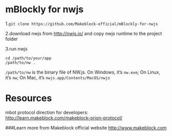 # mBlockly for nwjs
1.```git clone https://github.com/Makeblock-official/mBlockly-for-nwjs```

2.download nwjs from http://nwjs.io/ and copy nwjs runtime to the project folder

3.run nwjs

    cd /path/to/your/app
    /path/to/nw .

`/path/to/nw` is the binary file of NW.js. On Windows, it’s `nw.exe`; On Linux, it’s `nw`; On Mac, it’s `nwjs.app/Contents/MacOS/nwjs`

# Resources
mbot protocol direction for developers: http://learn.makeblock.com/makeblock-orion-protocol/

###Learn more from Makeblock official website http://www.makeblock.com

